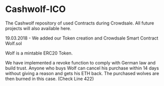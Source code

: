 # Cashwolf-ICO
The Cashwolf repository of used Contracts during Crowdsale. All future projects will also available here.

19.03.2018 - We added our Token creation and Crowdsale Smart Contract Wolf.sol

Wolf is a mintable ERC20 Token.

We have implemented a revoke function to comply with German law and build trust. Anyone who buys Wolf can cancel his purchase within 14 days without giving a reason and gets his ETH back. The purchased wolves are then burned in this case. (Check Line 422)
